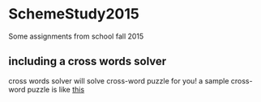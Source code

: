 # SchemeStudy2015
Some assignments from school fall 2015

## including a cross words solver
cross words solver will solve cross-word puzzle for you!
a sample cross-word puzzle is like [this](https://www.boatloadpuzzles.com/playcrossword)

